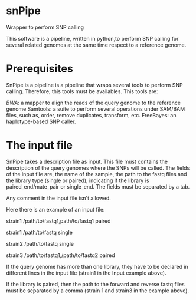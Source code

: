 # snPipe
Wrapper to perform SNP calling

This software is a pipeline, written in python,to perform SNP calling for several related genomes at the same time respect to a reference genome.

# Prerequisites

SnPipe is a pipeline is a pipeline that wraps several tools to perform SNP calling. Therefore, this tools must be availables. This tools are:

*BWA*: a mapper to align the reads of the query genome to the reference genome
Samtools: a suite to perform several operations under SAM/BAM files, such as, order, remove duplicates, transform, etc.
FreeBayes: an haplotype-based SNP caller.

# The input file

SnPipe takes a description file as input. This file must contains the description of the query genomes where the SNPs will be called. The fields of the input file are, the name of the sample, the path to the fastq files and the library type (single or paired), indicating if the library is paired_end/mate_pair or single_end. The fields must be separated by a tab.

Any comment in the input file isn't allowed.

Here there is an example of an input file:

strain1 /path/to/fastq1,path/to/fastq1  paired

strain1 /path/to/fastq  single

strain2 /path/to/fastq single

strain3 /path/to/fastq1,/path/to/fastq2 paired

If the query genome has more than one library, they have to be declared in different lines in the input file (strain1 in the Input example above).

If the library is paired, then the path to the forward and reverse fastq files must be separated by a comma (strain 1 and strain3 in the example above). 
